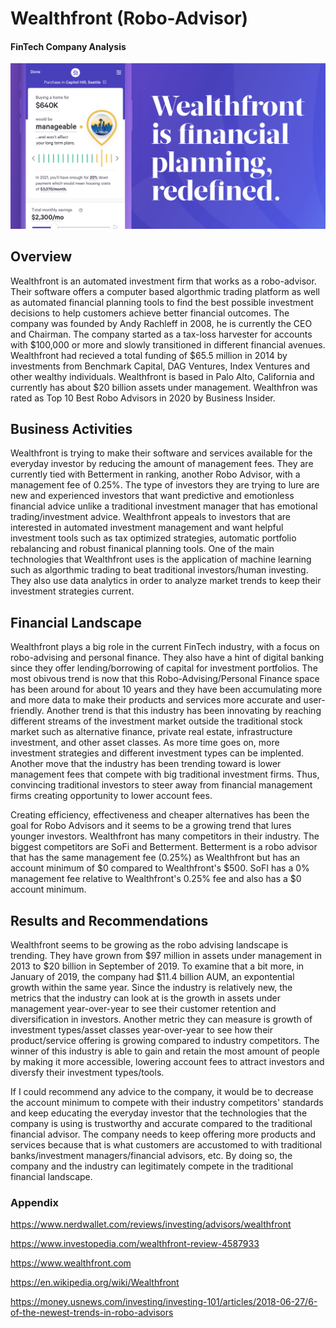 # Wealthfront (Robo-Advisor)

#### FinTech Company Analysis

![image](image.png)

## Overview

Wealthfront is an automated investment firm that works as a robo-advisor. Their software offers a computer based algorthmic trading platform as well as automated financial planning tools to find the best possible investment decisions to help customers achieve better financial outcomes. The company was founded by Andy Rachleff in 2008, he is currently the CEO and Chairman. The company started as a tax-loss harvester for accounts with $100,000 or more and slowly transitioned in different financial avenues. Wealthfront had recieved a total funding of $65.5 million in 2014 by investments from Benchmark Capital, DAG Ventures, Index Ventures and other wealthy individuals. Wealthfront is based in Palo Alto, California and currently has about $20 billion assets under management. Wealthfron was rated as Top 10 Best Robo Advisors in 2020 by Business Insider.

## Business Activities

Wealthfront is trying to make their software and services available for the everyday investor by reducing the amount of management fees. They are currently tied with Betterment in ranking, another Robo Advisor, with a management fee of 0.25%. The type of investors they are trying to lure are new and experienced investors that want predictive and emotionless financial advice unlike a traditional investment manager that has emotional trading/investment advice. Wealthfront appeals to investors that are interested in automated investment management and want helpful investment tools such as tax optimized strategies, automatic portfolio rebalancing and robust finanical planning tools. One of the main technologies that Wealthfront uses is the application of machine learning such as algorthmic trading to beat traditional investors/human investing. They also use data analytics in order to analyze market trends to keep their investment strategies current.

## Financial Landscape

Wealthfront plays a big role in the current FinTech industry, with a focus on robo-advising and personal finance. They also have a hint of digital banking since they offer lending/borrowing of capital for investment portfolios. The most obivous trend is now that this Robo-Advising/Personal Finance space has been around for about 10 years and they have been accumulating more and more data to make their products and services more accurate and user-friendly. Another trend is that this industry has been innovating by reaching different streams of the investment market outside the traditional stock market such as alternative finance, private real estate, infrastructure investment, and other asset classes. As more time goes on, more investment strategies and different investment types can be implented. Another move that the industry has been trending toward is lower management fees that compete with big traditional investment firms. Thus, convincing traditional investors to steer away from financial management firms creating opportunity to lower account fees. 

Creating efficiency, effectiveness and cheaper alternatives has been the goal for Robo Advisors and it seems to be a growing trend that lures younger investors. Wealthfront has many competitors in their industry. The biggest competitors are SoFi and Betterment. Betterment is a robo advisor that has the same management fee (0.25%) as Wealthfront but has an account minimum of $0 compared to Wealthfront's $500. SoFI has a 0% management fee relative to Wealthfront's 0.25% fee and also has a $0 account minimum.

## Results and Recommendations

Wealthfront seems to be growing as the robo advising landscape is trending. They have grown from $97 million in assets under management in 2013 to $20 billion in September of 2019. To examine that a bit more, in January of 2019, the company had $11.4 billion AUM, an expontential growth within the same year. Since the industry is relatively new, the metrics that the industry can look at is the growth in assets under management year-over-year to see their customer retention and diversification in investors. Another metric they can measure is growth of investment types/asset classes year-over-year to see how their product/service offering is growing compared to industry competitors. The winner of this industry is able to gain and retain the most amount of people by making it more accessible, lowering account fees to attract investors and diversfy their investment types/tools.

If I could recommend any advice to the company, it would be to decrease the account minimum to compete with their industry competitors' standards and keep educating the everyday investor that the technologies that the company is using is trustworthy and accurate compared to the traditional financial advisor. The company needs to keep offering more products and services because that is what customers are accustomed to with traditional banks/investment managers/financial advisors, etc. By doing so, the company and the industry can legitimately compete in the traditional financial landscape. 

### Appendix

https://www.nerdwallet.com/reviews/investing/advisors/wealthfront

https://www.investopedia.com/wealthfront-review-4587933

https://www.wealthfront.com

https://en.wikipedia.org/wiki/Wealthfront

https://money.usnews.com/investing/investing-101/articles/2018-06-27/6-of-the-newest-trends-in-robo-advisors
